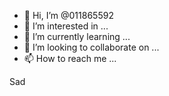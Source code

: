 - 👋 Hi, I’m @011865592
- 👀 I’m interested in ...
- 🌱 I’m currently learning ...
- 💞️ I’m looking to collaborate on ...
- 📫 How to reach me ...

<!---
011865592/011865592 is a ✨ special ✨ repository because its `README.md` (this file) appears on your GitHub profile.
You can click the Preview link to take a look at your changes.
--->Sad
